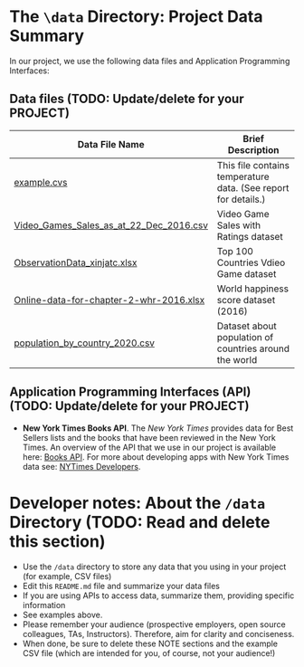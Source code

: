 # The `\data` Directory: Project Data Summary 

In our project, we use the following data files and Application Programming Interfaces:

## Data files (TODO: Update/delete for your PROJECT)
|Data File Name | Brief Description|
|---------------| -----------------|
|[example.cvs](./example.csv) | This file contains temperature data. (See report for details.)
|[Video_Games_Sales_as_at_22_Dec_2016.csv](./Video_Games_Sales_as_at_22_Dec_2016.csv) | Video Game Sales with Ratings dataset 
|[ObservationData_xinjatc.xlsx](./ObservationData_xinjatc.xlsx) | Top 100 Countries Vdieo Game dataset
|[Online-data-for-chapter-2-whr-2016.xlsx](./Online-data-for-chapter-2-whr-2016.xlsx) | World happiness score dataset (2016)
|[population_by_country_2020.csv](./population_by_country_2020.csv) | Dataset about population of countries around the world 

## Application Programming Interfaces (API) (TODO: Update/delete for your PROJECT)

* **New York Times Books API**. The _New York Times_ provides data for Best
Sellers lists and the books that have been reviewed in the New York Times. An overview of the API that we use in our project is available here: [Books API](https://developer.nytimes.com/docs/books-product/1/overview). For more about developing apps with New York Times data see: [NYTimes Developers](https://developer.nytimes.com/).

# Developer notes: About the `/data` Directory (TODO: Read and delete this section)

* Use the `/data` directory to store any data that you using in your project (for example, CSV files)
* Edit this `README.md` file and summarize your data files
* If you are using APIs to access data, summarize them, providing specific information
* See examples above.
* Please remember your audience (prospective employers, open source colleagues, TAs, Instructors). Therefore, 
aim for clarity and conciseness.
* When done, be sure to delete these NOTE sections and the example CSV file (which are intended for you, of course, not your audience!)
